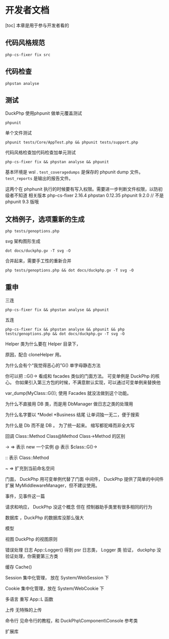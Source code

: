 # 开发者文档
[toc]
本章是用于参与开发者看的

## 代码风格规范

```
php-cs-fixer fix src
```
## 代码检查

```
phpstan analyse
```
## 测试
DuckPhp 使用phpunit 做单元覆盖测试

```
phpunit
```
单个文件测试
```
phpunit tests/Core/AppTest.php && phpunit tests/support.php
```
代码风格检查加代码检查加单元测试


```
php-cs-fixer fix && phpstan analyse && phpunit

```
基本环境是 wsl .
`test_coveragedumps` 是保存的 phpunit dump 文件。
`test_reports` 是输出的报告文件。

这两个在 phphunit 执行的时候要有写入权限。需要进一步判断文件权限，以防初级者不知道
相关版本
php-cs-fixer 2.16.4 
phpstan 0.12.35
phpunit 9.2.0  // 不是 phpunit 9.3 版哦

## 文档例子，选项重新的生成


```
php tests/genoptions.php
```
svg 架构图形生成
```
dot docs/duckphp.gv -T svg -O
```
合并起来，需要手工性的重新合并
```
php tests/genoptions.php && dot docs/duckphp.gv -T svg -O

```
重申
--
三连
```
php-cs-fixer fix && phpstan analyse && phpunit

```
五连
```
php-cs-fixer fix && phpstan analyse && phpunit && php tests/genoptions.php && dot docs/duckphp.gv -T svg -O

```

Helper 类为什么要在 Helper 目录下，

原因，配合 cloneHelper 用。

为什么会有个“我觉得恶心的”G() 单字母静态方法

你可以把 ::G()-> 看成和 facades 类似的门面方法。
可变单例是 DuckPhp 的核心。
你如果引入第三方包的时候，不满意默认实现，可以通过可变单例来替换他

var_dump(MyClass::G()); 使用 Facades 就没法做到这个功能。

为什么不直接用 DB 类，而是用 DbManager
做日志之类的处理用

为什么名字要以 *Model *Business 结尾
让单词独一无二，便于搜索

为什么是 Db 而不是 DB 。
为了统一起来。  缩写都驼峰而非全大写

回调
Class::Method Class@Method Class->Method 的区别

-> => 表示 new 一个实例
@ 表示 $class::G()->

:: 表示 Class::Method

~ => 扩充到当前命名空间

门面， DuckPhp 用可变单例代替了门面
中间件， DuckPhp 提供了简单的中间件扩展 MyMiddlewareManager，但不建议使用。

事件，见事件这一篇

请求和响应， DuckPhp 没这个概念
但在 控制器助手类里有很多相同的行为

数据库 ，DuckPhp 的数据库没那么强大

模型 


视图 DuckPhp 的视图原则

错误处理
日志  App::Logger() 得到 psr 日志类， Logger 类
验证， duckphp 没验证处理，你需要第三方类

缓存  Cache()

Session  集中化管理， 放在 System/WebSession 下

Cookie  集中化管理，放在 System/WebCookie 下

多语言 重写 App::L 函数

上传 无特殊的上传

命令行  见命令行的教程，和 DuckPhp\Component\Console 参考类

扩展库



